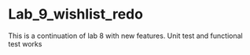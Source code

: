 # Lab_9_wishlist_redo

This is a continuation of lab 8 with new features. 
Unit test and functional test works
